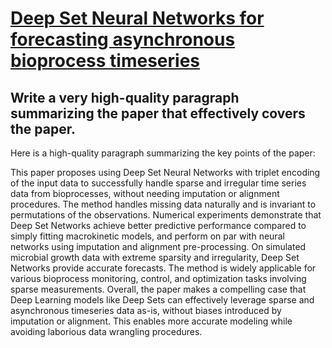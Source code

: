 # [Deep Set Neural Networks for forecasting asynchronous bioprocess   timeseries](https://arxiv.org/abs/2312.02079)

## Write a very high-quality paragraph summarizing the paper that effectively covers the paper.

 Here is a high-quality paragraph summarizing the key points of the paper:

This paper proposes using Deep Set Neural Networks with triplet encoding of the input data to successfully handle sparse and irregular time series data from bioprocesses, without needing imputation or alignment procedures. The method handles missing data naturally and is invariant to permutations of the observations. Numerical experiments demonstrate that Deep Set Networks achieve better predictive performance compared to simply fitting macrokinetic models, and perform on par with neural networks using imputation and alignment pre-processing. On simulated microbial growth data with extreme sparsity and irregularity, Deep Set Networks provide accurate forecasts. The method is widely applicable for various bioprocess monitoring, control, and optimization tasks involving sparse measurements. Overall, the paper makes a compelling case that Deep Learning models like Deep Sets can effectively leverage sparse and asynchronous timeseries data as-is, without biases introduced by imputation or alignment. This enables more accurate modeling while avoiding laborious data wrangling procedures.
